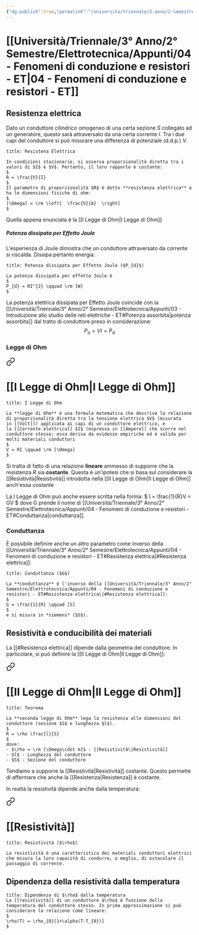 ```yaml
---
{"dg-publish":true,"permalink":"/universita/triennale/3-anno/2-semestre/elettrotecnica/appunti/04-fenomeni-di-conduzione-e-resistori-et/"}
---
```


# [[Università/Triennale/3° Anno/2° Semestre/Elettrotecnica/Appunti/04 - Fenomeni di conduzione e resistori - ET\|04 - Fenomeni di conduzione e resistori - ET]]

## Resistenza elettrica

Dato un conduttore cilindrico omogeneo di una certa sezione $S$ collegato ad un generatore, questo sarà attraversato da una certa corrente $I$.
Tra i due capi del conduttore si può misurare una differenza di potenziale (d.d.p.) $V$.

```ad-Definizione
title: Resistena Elettrica

In condizioni stazionarie, si osserva proporzionalità diretta tra i valori di $I$ e $V$. Pertanto, il loro rapporto è costante:
$
R = \frac{V}{I}
$
Il parametro di proporzionalità $R$ è detto **resistenza elettrica** e ha le dimensioni fisiche di ohm:
$
[\Omega] = \rm \left[  \frac{V}{A}  \right]
$

```

Quella appena enunciata è la [[I Legge di Ohm\|I Legge di Ohm]]

##### Potenza dissipata per Effetto Joule

L'esperienza di Joule dimostra che un conduttore attraversato da corrente si riscalda. Dissipa pertanto energia.

```ad-Teo
title: Potenza dissipata per Effetto Joule ($P_{d}$)

La potenza dissipata per effetto Joule è
$
P_{d} = RI^{2} \qquad \rm [W]
$

```

La potenza elettrica dissipata per Effetto Joule coincide con la [[Università/Triennale/3° Anno/2° Semestre/Elettrotecnica/Appunti/03 - Introduzione allo studio delle reti elettriche - ET#Potenza assorbita\|potenza assorbita]] dal tratto di conduttore preso in considerazione:
$$
P_{a} = VI = P_{d}
$$

### Legge di Ohm


<div class="transclusion internal-embed is-loaded"><a class="markdown-embed-link" href="/i-legge-di-ohm/" aria-label="Open link"><svg xmlns="http://www.w3.org/2000/svg" width="24" height="24" viewBox="0 0 24 24" fill="none" stroke="currentColor" stroke-width="2" stroke-linecap="round" stroke-linejoin="round" class="svg-icon lucide-link"><path d="M10 13a5 5 0 0 0 7.54.54l3-3a5 5 0 0 0-7.07-7.07l-1.72 1.71"></path><path d="M14 11a5 5 0 0 0-7.54-.54l-3 3a5 5 0 0 0 7.07 7.07l1.71-1.71"></path></svg></a><div class="markdown-embed">




# [[I Legge di Ohm\|I Legge di Ohm]]

```ad-Teo
title: I Legge di Ohm

La **legge di Ohm** è una formula matematica che descrive la relazione di proporzionalità diretta tra la tensione elettrica $V$ (misurata in [[Volt]]) applicata ai capi di un conduttore elettrico, e la [[Corrente elettrica]] $I$ (espressa in [[Ampere]] che scorre nel conduttore stesso; essa deriva da evidenze empiriche ed è valida per molti materiali conduttori
$
V = RI \qquad \rm [\Omega]
$

```

Si tratta di fatto di una relazione **lineare** ammesso di supporre che la resistenza $R$ sia **costante**. Questa è un'ipotesi che si basa sul considerare la [[Resistività\|Resistività]] introdotta nella [[II Legge di Ohm\|II Legge di Ohm]] anch'essa costante

La I Legge di Ohm può anche essere scritta nella forma:
$
I = \frac{1}{R}V = GV
$
dove G prende il nome di [[Università/Triennale/3° Anno/2° Semestre/Elettrotecnica/Appunti/04 - Fenomeni di conduzione e resistori - ET#Conduttanza\|conduttanza]].

</div></div>


### Conduttanza

È possibile definire anche un altro parametro come inverso della [[Università/Triennale/3° Anno/2° Semestre/Elettrotecnica/Appunti/04 - Fenomeni di conduzione e resistori - ET#Resistenza elettrica\|#Resistenza elettrica]]:

```ad-Definizione
title: Conduttanza ($G$)

La **conduttanza** è l'inverso della [[Università/Triennale/3° Anno/2° Semestre/Elettrotecnica/Appunti/04 - Fenomeni di conduzione e resistori - ET#Resistenza elettrica\|#Resistenza elettrica]]:
$
G = \frac{1}{R} \qquad [S]
$
e si misura in *siemens* ($S$).

```

## Resistività e conducibilità dei materiali

La [[#Resistenza elettrica]] dipende dalla geometria del conduttore. In particolare, si può definire la [[II Legge di Ohm\|II Legge di Ohm]]:


<div class="transclusion internal-embed is-loaded"><a class="markdown-embed-link" href="/ii-legge-di-ohm/" aria-label="Open link"><svg xmlns="http://www.w3.org/2000/svg" width="24" height="24" viewBox="0 0 24 24" fill="none" stroke="currentColor" stroke-width="2" stroke-linecap="round" stroke-linejoin="round" class="svg-icon lucide-link"><path d="M10 13a5 5 0 0 0 7.54.54l3-3a5 5 0 0 0-7.07-7.07l-1.72 1.71"></path><path d="M14 11a5 5 0 0 0-7.54-.54l-3 3a5 5 0 0 0 7.07 7.07l1.71-1.71"></path></svg></a><div class="markdown-embed">




# [[II Legge di Ohm\|II Legge di Ohm]]

```ad-Teo
title: Teorema

La **seconda legge di Ohm** lega la resistenza alle dimensioni del conduttore (sezione $S$ e lunghezza $l$).
$
R = \rho \frac{l}{S}
$
dove:
- $\rho = \rm [\Omega\cdot m]$ - [[Resistività\|Resistività]]
- $l$ - Lunghezza del conduttore
- $S$ - Sezione del conduttore

```

Tendiamo a supporre la [[Resistività\|Resistività]] costante. Questo permette di affermare che anche la [[Resistenza\|Resistenza]] è costante.

In realtà la resistività dipende anche dalla temperatura:


<div class="transclusion internal-embed is-loaded"><a class="markdown-embed-link" href="/resistivita/" aria-label="Open link"><svg xmlns="http://www.w3.org/2000/svg" width="24" height="24" viewBox="0 0 24 24" fill="none" stroke="currentColor" stroke-width="2" stroke-linecap="round" stroke-linejoin="round" class="svg-icon lucide-link"><path d="M10 13a5 5 0 0 0 7.54.54l3-3a5 5 0 0 0-7.07-7.07l-1.72 1.71"></path><path d="M14 11a5 5 0 0 0-7.54-.54l-3 3a5 5 0 0 0 7.07 7.07l1.71-1.71"></path></svg></a><div class="markdown-embed">




# [[Resistività]]

```ad-Definizione
title: Resistività ($\rho$)

La resistività è una caratteristica dei materiali conduttori elettrici che misura la loro capacità di condurre, o meglio, di ostacolare il passaggio di corrente.

```

## Dipendenza della resistività dalla temperatura

```ad-Teo
title: Dipendenza di $\rho$ dalla temperatura
La [[resistività]] di un conduttore $\rho$ è funzione della temperatura del conduttore stesso. In prima approssimazione si può considerare la relazione come lineare:
$
\rho(T) = \rho_{0}[1+\alpha(T-T_{0})]
$
```





</div></div>


</div></div>






